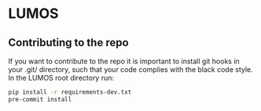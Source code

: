 # LUMOS

## Contributing to the repo
If you want to contribute to the repo it is important to install
git hooks in your .git/ directory, such that your code complies with
the black code style. </br>
In the LUMOS root directory run: </br>
```bash
pip install -r requirements-dev.txt
pre-commit install
```